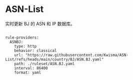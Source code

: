 
# ASN-List

实时更新 BJ 的 ASN 和 IP 数据库。

<pre><code class="language-javascript">
rule-providers:
  ASNBJ:
    type: http
    behavior: classical
    url: "https://raw.githubusercontent.com/Kwisma/ASN-List/refs/heads/main/country/BJ/ASN.BJ.yaml"
    path: ./ruleset/ASN.BJ.yaml
    interval: 86400
    format: yaml
</code></pre>